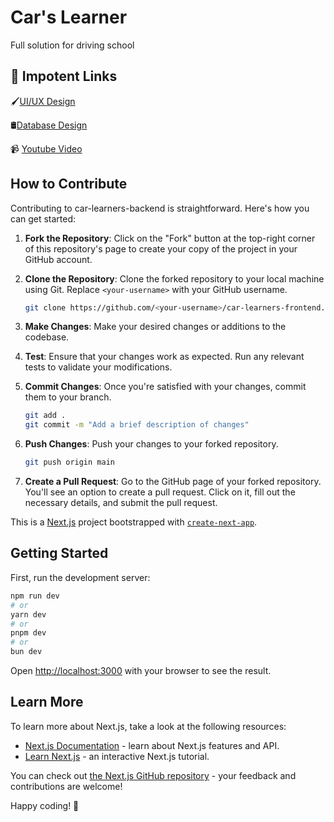 # Car's Learner

Full solution for driving school

## 🔗 Impotent Links

🖌️[UI/UX Design](https://www.figma.com/file/X0oeoYFLDFftUDQxY2yZIX/car-ui?type=design&node-id=0%3A1&mode=design&t=RGn1N7xw5IrLoNB0-1)

🛢[Database Design](https://www.figma.com/file/1YShedVKEaEKryEHl9LGBJ/Database?type=design&node-id=0%3A1&mode=design&t=dGWibp8RTXRGfTXr-1)

📹 [Youtube Video](https://youtu.be/5cBGw_m_I2Y)

## How to Contribute

Contributing to car-learners-backend is straightforward. Here's how you can get started:

1. **Fork the Repository**: Click on the "Fork" button at the top-right corner of this repository's page to create your copy of the project in your GitHub account.

2. **Clone the Repository**: Clone the forked repository to your local machine using Git. Replace `<your-username>` with your GitHub username.

   ```bash
   git clone https://github.com/<your-username>/car-learners-frontend.git
   ```

3. **Make Changes**: Make your desired changes or additions to the codebase.

4. **Test**: Ensure that your changes work as expected. Run any relevant tests to validate your modifications.

5. **Commit Changes**: Once you're satisfied with your changes, commit them to your branch.

   ```bash
   git add .
   git commit -m "Add a brief description of changes"
   ```

6. **Push Changes**: Push your changes to your forked repository.

   ```bash
   git push origin main
   ```

7. **Create a Pull Request**: Go to the GitHub page of your forked repository. You'll see an option to create a pull request. Click on it, fill out the necessary details, and submit the pull request.

This is a [Next.js](https://nextjs.org/) project bootstrapped with [`create-next-app`](https://github.com/vercel/next.js/tree/canary/packages/create-next-app).

## Getting Started

First, run the development server:

```bash
npm run dev
# or
yarn dev
# or
pnpm dev
# or
bun dev
```

Open [http://localhost:3000](http://localhost:3000) with your browser to see the result.

## Learn More

To learn more about Next.js, take a look at the following resources:

- [Next.js Documentation](https://nextjs.org/docs) - learn about Next.js features and API.
- [Learn Next.js](https://nextjs.org/learn) - an interactive Next.js tutorial.

You can check out [the Next.js GitHub repository](https://github.com/vercel/next.js/) - your feedback and contributions are welcome!

Happy coding! 🚀
